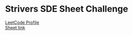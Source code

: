# Strivers SDE Sheet Challenge
<a href="https://leetcode.com/vipul-dixit-2004/">LeetCode Profile</a><br>
<a href="https://takeuforward.org/interviews/strivers-sde-sheet-top-coding-interview-problems/"> Sheet link</a>

